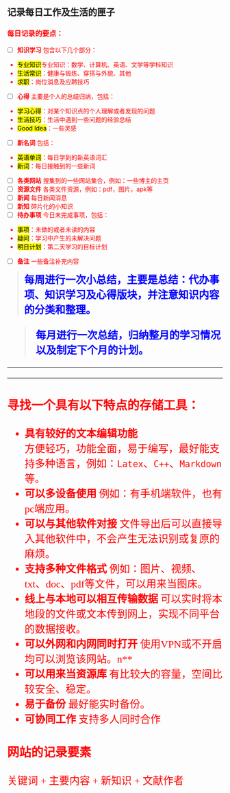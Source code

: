 ## 记录每日工作及生活的匣子
### <font color = red>每日记录的要点：
 - [ ] **知识学习**
包含以下几个部分：
 -  <mark>专业知识</mark>专业知识：数学、计算机、英语、文学等学科知识
 -   <mark>生活常识</mark>：健康与锻炼、穿搭与外貌、其他
 - <mark>求职</mark>：岗位消息及应聘技巧 
 - [ ] **心得**
主要是个人的总结归纳，包括：
- <mark>学习心得</mark>：对某个知识点的个人理解或者发现的问题
- <mark>生活技巧</mark>：生活中遇到一些问题的经验总结
- <mark>Good Idea</mark>：一些灵感
 - [ ] **新名词**
包括：
- <mark>英语单词</mark>：每日学到的新英语词汇
 - <mark>新词</mark>：每日接触到的一些新词
 - [ ] **各类网站**
 搜集到的一些网站集合，例如：一些博主的主页
 - [ ] **资源文件**
 各类文件资源，例如：pdf，图片，apk等
 - [ ] **新闻**
 每日新闻消息
 - [ ] **新知**
 碎片化的小知识
 - [ ] **待办事项**
 今日未完成事项，包括：
 - <mark>事项</mark>：未做的或者未读的内容
 - <mark>疑问</mark>：学习中产生的未解决问题
 - <mark>明日计划</mark>：第二天学习的目标计划
 - [ ] **备注**
一些备注补充内容

> <font size = 5 face=楷体 color=blue>**每周进行一次小总结，主要是总结：代办事项、知识学习及心得版块，并注意知识内容的分类和整理。**

> <font size = 5 face=楷体 color=blue>**每月进行一次总结，归纳整月的学习情况以及制定下个月的计划。**

---
---
 
### <font color = red>寻找一个具有以下特点的存储工具：
* **具有较好的文本编辑功能**  
方便轻巧，功能全面，易于编写，最好能支持多种语言，例如：`Latex`、`C++`、`Markdown`等。
* **可以多设备使用**
例如：有手机端软件，也有pc端应用。
* **可以与其他软件对接**
文件导出后可以直接导入其他软件中，不会产生无法识别或复原的麻烦。
* **支持多种文件格式**
例如：图片、视频、txt、doc、pdf等文件，可以用来当图床。
* **线上与本地可以相互传输数据**
可以实时将本地段的文件或文本传到网上，实现不同平台的数据接收。
* **可以外网和内网同时打开**
使用VPN或不开启均可以浏览该网站。n**
* **可以用来当资源库**
有比较大的容量，空间比较安全、稳定。
* **易于备份**
最好能实时备份。
* **可协同工作**
支持多人同时合作

### <font color = red> 网站的记录要素
关键词 + 主要内容 + 新知识 + 文献作者
<!--stackedit_data:
eyJoaXN0b3J5IjpbMTYzMDg0NzU1MCwtMTQyNTYyMDExNiwxNT
c5NTUyMzIsNTg2OTc0NTIwLDEyMTk1NDY4OTYsMTE3OTE5NDIy
MiwtMTgwMzA3Mjg2OCwxNDAwMTA4ODAsODYxMTMyNjQ1LC01ND
g5Njk3MTgsLTE3OTY4MTk3MTJdfQ==
-->